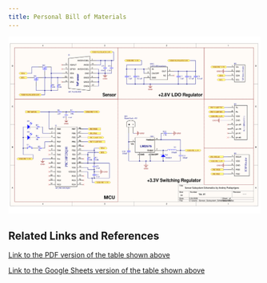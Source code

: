 ```yaml
---
title: Personal Bill of Materials
---
```


![scheme_01](Sensor_Subsystem_Schematics.png "Personal Subsystem Schematics")

## Related Links and References

[Link to the PDF version of the table shown above](https://github.com/LordAndrey17/andreypodoprigora.github.io/blob/main/docs/Sensor_Subsystem_Schematics.pdf)

[Link to the Google Sheets version of the table shown above](https://github.com/LordAndrey17/andreypodoprigora.github.io/blob/main/docs/EGR314_Schematic_Design_Podoprigora.zip)
